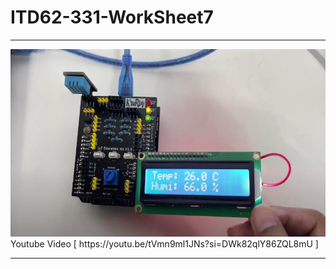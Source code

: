 # ITD62-331-WorkSheet7
<hr>
<img src="https://github.com/ffixxpp/ITD62-331-Worksheet2/blob/main/Sersor2.png?raw=true" width="auto" height="300">
Youtube Video [ https://youtu.be/tVmn9ml1JNs?si=DWk82qlY86ZQL8mU ]
<hr>
